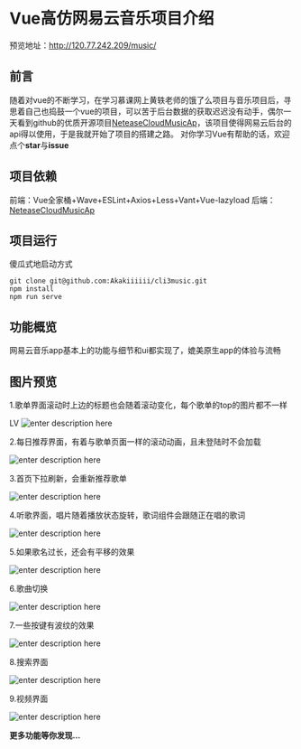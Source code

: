 # **Vue高仿网易云音乐项目介绍**

预览地址：http://120.77.242.209/music/

## 前言
随着对vue的不断学习，在学习慕课网上黄轶老师的饿了么项目与音乐项目后，寻思着自己也捣鼓一个vue的项目，可以苦于后台数据的获取迟迟没有动手，偶尔一天看到github的优质开源项目[NeteaseCloudMusicAp](https://github.com/Binaryify/NeteaseCloudMusicApi)，该项目使得网易云后台的api得以使用，于是我就开始了项目的搭建之路。
对你学习Vue有帮助的话，欢迎点个**star**与**issue**
## 项目依赖
前端：Vue全家桶+Wave+ESLint+Axios+Less+Vant+Vue-lazyload
后端：[NeteaseCloudMusicAp](https://github.com/Binaryify/NeteaseCloudMusicApi)

## 项目运行
傻瓜式地启动方式
``` Gitbush
git clone git@github.com:Akakiiiiii/cli3music.git
npm install
npm run serve
```
## 功能概览
网易云音乐app基本上的功能与细节和ui都实现了，媲美原生app的体验与流畅

## 图片预览
1.歌单界面滚动时上边的标题也会随着滚动变化，每个歌单的top的图片都不一样

LV
![enter description here](https://s2.ax1x.com/2020/01/02/lt6j0O.gif)

2.每日推荐界面，有着与歌单页面一样的滚动动画，且未登陆时不会加载


![enter description here](https://s2.ax1x.com/2020/01/02/lt6v7D.gif)

3.首页下拉刷新，会重新推荐歌单


![enter description here](https://s2.ax1x.com/2020/01/02/lt6XnK.gif)

4.听歌界面，唱片随着播放状态旋转，歌词组件会跟随正在唱的歌词

![enter description here](https://s2.ax1x.com/2020/01/02/lt6LX6.gif)

5.如果歌名过长，还会有平移的效果

![enter description here](https://s2.ax1x.com/2020/01/02/lt6q6x.gif)

6.歌曲切换

![enter description here](https://s2.ax1x.com/2020/01/02/lt6Ik4.gif)

7.一些按键有波纹的效果

![enter description here](https://s2.ax1x.com/2020/01/02/lt6fmT.gif)

8.搜索界面

![enter description here](https://s2.ax1x.com/2019/12/25/liwUvq.gif)

9.视频界面

![enter description here](https://s2.ax1x.com/2020/01/02/lt6Th9.gif)

**更多功能等你发现...**